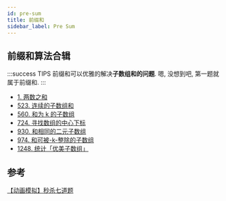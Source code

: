 ```yaml
---
id: pre-sum
title: 前缀和
sidebar_label: Pre Sum
---
```


## 前缀和算法合辑

:::success TIPS
前缀和可以优雅的解决**子数组和的问题**. 嗯, 没想到吧, 第一题就属于前缀和.
:::

- [1. 两数之和](/leetcode/easy/1-two-sum)
- [523. 连续的子数组和](/leetcode/medium/523-check-subarray-sum)
- [560. 和为 k 的子数组](/leetcode/medium/560-subarray-sum)
- [724. 寻找数组的中心下标](/leetcode/easy/724-pivot-index)
- [930. 和相同的二元子数组](/leetcode/medium/930-num-subarrays-with-sum)
- [974. 和可被-k-整除的子数组](/leetcode/medium/974-subarrays-div-by-k)
- [1248. 统计「优美子数组」](/leetcode/medium/1248-number-of-subarrays)

## 参考

[【动画模拟】秒杀七道题](https://leetcode-cn.com/problems/subarray-sum-equals-k/solution/de-liao-yi-wen-jiang-qian-zhui-he-an-pai-yhyf/)

